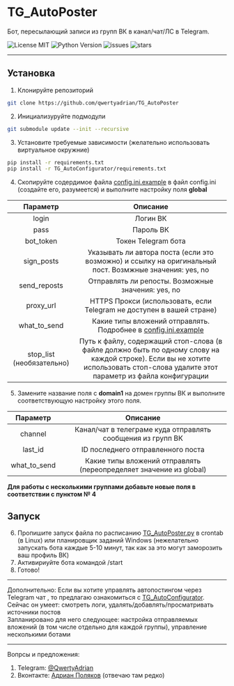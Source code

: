 # TG_AutoPoster 
Бот, пересылающий записи из групп ВК в канал/чат/ЛС в Telegram.

![License MIT](https://img.shields.io/github/license/qwertyadrian/TG_AutoPoster.svg) ![Python Version](https://img.shields.io/badge/python-3.5%2B-orange.svg)
![issues](https://img.shields.io/github/issues/qwertyadrian/TG_AutoPoster.svg) ![stars](https://img.shields.io/github/stars/qwertyadrian/TG_AutoPoster.svg)
***
## Установка
1. Клонируйте репозиторий
```bash
git clone https://github.com/qwertyadrian/TG_AutoPoster
```
2. Инициализуруйте подмодули 
```bash
git submodule update --init --recursive
```
3. Установите требуемые зависимости (желательно использовать виртуальное окружние)
```bash
pip install -r requirements.txt
pip install -r TG_AutoConfigurator/requirements.txt
```
4. Скопируйте содердимое файла [config.ini.example](/config.ini.example) в файл config.ini (создайте его, разумеется) и выполните настройку поля **global**

| Параметр      | Описание  |
| :-------------: | :-----:|
| login | Логин ВК |
| pass | Пароль ВК |
| bot_token | Токен Telegram бота |
| sign_posts | Указывать ли автора поста (если это возможно) и ссылку на оригинальный пост. Возмжные значения: yes, no |
| send_reposts | Отправлять ли репосты. Возможные значения: yes, no |
| proxy_url | HTTPS Прокси (использовать, если Telegram не доступен в вашей стране) |
| what_to_send | Какие типы вложений отправлять. Подробнее в [config.ini.example](/config.ini.example) |
| stop_list (необязательно)| Путь к файлу, содержащий стоп-слова (в файле должно быть по одному слову на каждой строке). Если вы не хотите использовать стоп-слова удалите этот параметр из файла конфигурации |
5. Замените название поля с **domain1** на домен группы ВК и выполните соответствующую настройку этого поля.

| Параметр | Описание |
| :------: | :------: |
| channel | Канал/чат в телеграме куда отправлять сообщения из групп ВК |
| last_id | ID последнего отправленного поста |
| what_to_send | Какие типы вложений отправлять (переопределяет значение из global) |

**Для работы с несколькими группами добавьте новые поля в соответствии с пунктом № 4**
## Запуск

6. Пропишите запуск файла по расписанию [TG_AutoPoster.py](/TG_AutoPoster.py) в crontab (в Linux) или планировщик заданий Windows (нежелательно запускать бота каждые 5-10 минут, так как за это могут заморозить ваш профиль ВК)
7. Активириуйте бота командой /start
8. Готово!
***
Дополнительно:
Если вы хотите управлять автопостингом через Telegram чат , то предлагаю ознакомиться с [TG_AutoConfigurator](https://github.com/qwertyadrian/TG_AutoConfigurator).  
Сейчас он умеет: смотреть логи, удалять/добавлять/просматривать источники постов  
Запланировано для него следующее: настройка отправляемых вложений (в том числе отдельно для каждой группы), управление несколькими ботами  
***
Вопрсы и предложения:
1. Telegram: [@QwertyAdrian](https://tlg.name/QwertyAdrian)
2. Вконтакте: [Адриан Поляков](https://vk.com/qwertyadrian) (отвечаю там редко)
